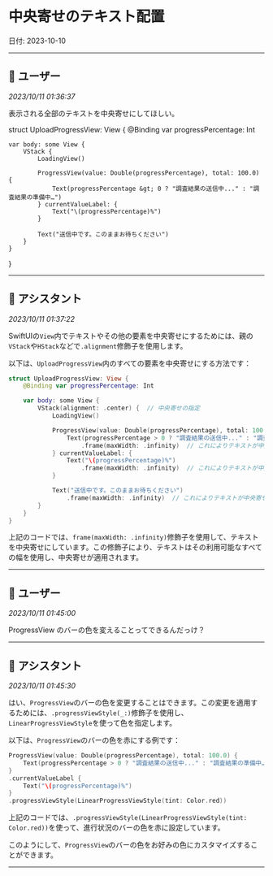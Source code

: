 # 中央寄せのテキスト配置

日付: 2023-10-10

---

## 👤 ユーザー
*2023/10/11 01:36:37*

表示される全部のテキストを中央寄せにしてほしい。

struct UploadProgressView: View {
    @Binding var progressPercentage: Int

    var body: some View {
        VStack {
            LoadingView()

            ProgressView(value: Double(progressPercentage), total: 100.0) {
                Text(progressPercentage &gt; 0 ? "調査結果の送信中..." : "調査結果の準備中…")
            } currentValueLabel: {
                Text("\(progressPercentage)%")
            }

            Text("送信中です。このままお待ちください")
        }
    }
}

---

## 🤖 アシスタント
*2023/10/11 01:37:22*

SwiftUIの`View`内でテキストやその他の要素を中央寄せにするためには、親の`VStack`や`HStack`などで`.alignment`修飾子を使用します。

以下は、`UploadProgressView`内のすべての要素を中央寄せにする方法です：

```swift
struct UploadProgressView: View {
    @Binding var progressPercentage: Int

    var body: some View {
        VStack(alignment: .center) {  // 中央寄せの指定
            LoadingView()

            ProgressView(value: Double(progressPercentage), total: 100.0) {
                Text(progressPercentage > 0 ? "調査結果の送信中..." : "調査結果の準備中…")
                    .frame(maxWidth: .infinity)  // これによりテキストが中央寄せになります
            } currentValueLabel: {
                Text("\(progressPercentage)%")
                    .frame(maxWidth: .infinity)  // これによりテキストが中央寄せになります
            }

            Text("送信中です。このままお待ちください")
                .frame(maxWidth: .infinity)  // これによりテキストが中央寄せになります
        }
    }
}
```

上記のコードでは、`frame(maxWidth: .infinity)`修飾子を使用して、テキストを中央寄せにしています。この修飾子により、テキストはその利用可能なすべての幅を使用し、中央寄せが適用されます。

---

## 👤 ユーザー
*2023/10/11 01:45:00*

ProgressView のバーの色を変えることってできるんだっけ？

---

## 🤖 アシスタント
*2023/10/11 01:45:30*

はい、`ProgressView`のバーの色を変更することはできます。この変更を適用するためには、`.progressViewStyle(_:)`修飾子を使用し、`LinearProgressViewStyle`を使って色を指定します。

以下は、`ProgressView`のバーの色を赤にする例です：

```swift
ProgressView(value: Double(progressPercentage), total: 100.0) {
    Text(progressPercentage > 0 ? "調査結果の送信中..." : "調査結果の準備中…")
}
.currentValueLabel {
    Text("\(progressPercentage)%")
}
.progressViewStyle(LinearProgressViewStyle(tint: Color.red))
```

上記のコードでは、`.progressViewStyle(LinearProgressViewStyle(tint: Color.red))`を使って、進行状況のバーの色を赤に設定しています。

このようにして、`ProgressView`のバーの色をお好みの色にカスタマイズすることができます。

---
